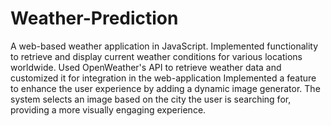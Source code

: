 # Weather-Prediction
A web-based weather application in JavaScript. Implemented functionality to retrieve and display current weather conditions for various locations worldwide.
Used OpenWeather's API to retrieve weather data and customized it for integration in the web-application
Implemented a feature to enhance the user experience by adding a dynamic image generator. The system selects an image based on the city the user is searching for, providing a more visually engaging experience.


